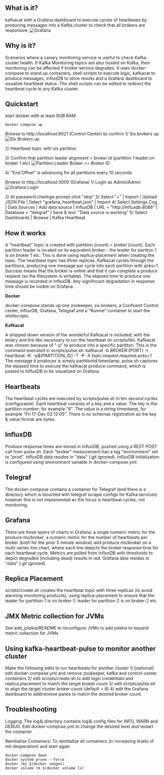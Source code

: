 ## What is it?

kafkacat with a Grafana dashboard to execute cycles of heartbeats by producing messages into a Kafka cluster to check that all brokers are responsive. 
![Grafana](images/Grafana-heartbeat-pulse.png?raw=true)



## Why is it?

Scenarios where a canary monitoring service is useful to check Kafka cluster health.
If Kafka Monitoring topics are also hosted on Kafka, then monitoring can be affected if broker service degrades.
It uses docker-compose to stand up containers, shell scripts to execute logic, kafkacat to produce messages, influxDB to store results and a Grafana dashboard to visualize heartbeat status.
The shell scripts can be edited to redirect the heartbeat cycle to any Kafka cluster. 



## Quickstart
start docker with at least 8GB RAM
```
docker-compose up
```

Browse to http://localhost:9021 (Control Center) to confirm 
1/ Six brokers up
![Six Brokers up](images/Control-center-overview.png?raw=true)


2/ Heartbeat topic with six partition

3/ Confirm that partition leader alignment = broker id (partition 1 leader on broker 1 etc)
![Partition Leader Broker == Broker ID](images/Control-center-partition-leaders.png?raw=true)

4/ "End Offset" is advancing for all partitions every 10 seconds


Browse to http://localhost:3000 (Grafana)
1/ Login as Admin/Admin
![Grafana Login](images/Grafana-login.png?raw=true)

2/ At password chanhge prompt click "skip"
3/ Select "+" | Import | Upload JSON File | Select "grafana_heartbeat.json" | Import
4/ Select Settings Cog |  Data Sources | Add data source | InfluxDB | URL = "http://influxdb:8086" | Database = "telegraf" | Save & test. "Data source is working"
5/ Select Dashboards | Browse | Kafka Heartbeat



## How it works

A "heartbeat" topic is created with partition (count) = broker (count). Each partition leader is located on its equivalent broker - the leader for partiton 1 is on broker 1 etc. This is done using replica-placement when creating the topic. The heartbeat topic has three replicas. Kafkacat cycles through the partitions, producing one message per cycle into each  partition with acks=1. Success means that the broker is online and that it can complete a produce request (so the filesystem is writable). The elapsed time to produce one message is recorded in InfluxDB. Any signifncant degradation in response time should be visible on Grafana.



**Docker**

docker-compose stands up one zookeeper, six brokers, a Confluent Control center, InfluxDB, Grafana, Telegraf and a "Runme" container to start the shellscripts.



**Kafkacat**

A stripped down version of the wonderful Kafkacat is included; with the binary and the libs necessary to run the heartbeat (in scripts/lib). Kafkacat was chosen because of "-p" to produce into a specific parititon.
This is the command executed in scripts/pulse.sh:
kafkacat -b ${BROKER}:${PORT}  -t heartbeat -K: -p${PARTITION_ID} -T -P -X topic.request.required.acks=1
The message it produces is simply partitionId:timestamp.  pulse.sh captures the elpased time to execute the kafkacat produce command, which is posted to InfluxDB to be visualized on Grafana.



## Heartbeats

The heartbeat cycles are executed by scripts/pulse.sh in ten second cycles (configurable). Each heartbeat consists of a key and a value. The key is the partition number; for example "6". The value is a string timestamp, for example "Fri 17-Dec 02:12:05". There is no schemas registration as the  key & value format are bytes.



## InfluxDB

Produce response times are stored in InfluxDB, pushed using a REST POST call from pulse.sh. Each "broker" measurement has a tag "environment" set to "prod". InfluxDB data resides in "data" (.git ignored). InfluxDB initialization is configured using environment variable in docker-compose.yml.



## Telegraf

The docker-compose contains a container for Telegraf (and there is a directory which is mounted with telegraf scrape configs for Kafka services) however this is not implemented as the focus is heartbeat cycles; not monitoring.



## Grafana

There are three layers of charts in Grafana: a single numeric metric for the produce ms/broker, a numeric metric for the number of heartbeats per broker (both for the prior 5 minute window) and produce ms/broker on a multi-series line chart, where each line depicts the broker response time for each heartbeat cycle. Metrics are polled from InfluxDB with thresholds to depict degraded (including dead) results in red. 
Grafana data resides in "data" (.git ignored)



## Replica Placement

scripts/create.sh creates the heartbeat topic with three replicas (to avoid alarming monitoring products), using replica-placement to ensure that the leader for partition-1 is on broker-1; leader for partition-2 is on broker-2 etc. 



## JMX Metric collection for JVMs

See add_jolokia/README to reconfigure JVMs to add jolokia to expand metric collection for JVMs



## Using kafka-heartbeat-pulse to monitor another cluster

Make the following edits to run  heartbeats for another cluster
1/ [optional] edit docker-compose.yml and remove zookeeper, kafka and control-center containers
2/ edit scripts/create.sh to add login credentials and replica.placement to match the target broker count
3/ edit scripts/pulse.sh to align the target cluster broker count (default = 6)
4/ edit the Grafana dashboard to add/remove panes to match the desired broker count.



## Troubleshooting

Logging:
The log4j directory contains log4j config files for INFO, WARN and DEBUG. Edit docker-compose.yml to change the desired level and restart the container

Reinitialize Containers:
To reinitialize all containers (in increasing levels of init-desperation) and start again
```
docker-compose down
docker system prune --force
docker rmi $(docker images)
docker volume rm $(docker volume ls)
```




